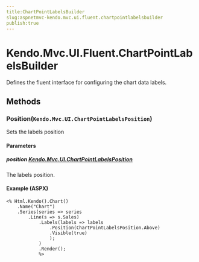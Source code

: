 ```yaml
---
title:ChartPointLabelsBuilder
slug:aspnetmvc-kendo.mvc.ui.fluent.chartpointlabelsbuilder
publish:true
---
```


# Kendo.Mvc.UI.Fluent.ChartPointLabelsBuilder
Defines the fluent interface for configuring the chart data labels.



## Methods

### Position(`Kendo.Mvc.UI.ChartPointLabelsPosition`)
Sets the labels position


#### Parameters

##### position [Kendo.Mvc.UI.ChartPointLabelsPosition](/api/wrappers/aspnet-mvc/Kendo.Mvc.UI/ChartPointLabelsPosition)
The labels position.




#### Example (ASPX)
    <% Html.Kendo().Chart()
        .Name("Chart")
        .Series(series => series
            .Line(s => s.Sales)
                .Labels(labels => labels
                    .Position(ChartPointLabelsPosition.Above)
                    .Visible(true)
                    );
                )
                .Render();
                %>



